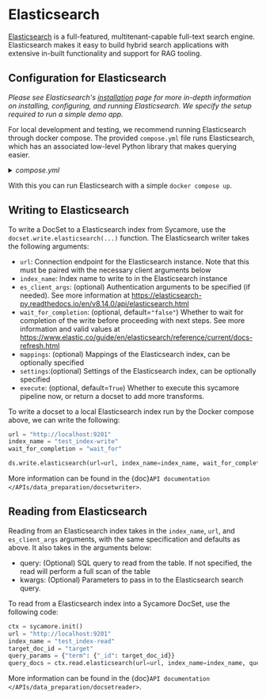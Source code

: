 # Elasticsearch

[Elasticsearch](https://www.elastic.co/elasticsearch) is a full-featured, multitenant-capable full-text search engine. Elasticsearch makes it easy to build hybrid search applications with extensive in-built functionality and support for RAG tooling.

## Configuration for Elasticsearch

*Please see Elasticsearch's [installation](https://www.elastic.co/guide/en/elasticsearch/reference/current/install-elasticsearch.html) page for more in-depth information on installing, configuring, and running Elasticsearch. We specify the setup required to run a simple demo app.*

For local development and testing, we recommend running Elasticsearch through docker compose. The provided `compose.yml` file runs Elasticsearch, which has an associated low-level Python library that makes querying easier.

<details>
  <summary><i>compose.yml</i></summary>

  ```yaml
version: "3.8"
services:
  elasticsearch:
    image: docker.elastic.co/elasticsearch/elasticsearch:8.14.2
    ports:
      - 9201:9200
    restart: on-failure
    environment:
      - discovery.type=single-node
      - xpack.security.enabled=false
      - ES_JAVA_OPTS=-Xms4g -Xmx4g
    ulimits:
      memlock:
        soft: -1
        hard: -1
  ```
</details>

With this you can run Elasticsearch with a simple `docker compose up`.

## Writing to Elasticsearch

To write a DocSet to a Elasticsearch index from Sycamore, use the `docset.write.elasticsearch(...)` function. The Elasticsearch writer takes the following arguments:

- `url`: Connection endpoint for the Elasticsearch instance. Note that this must be paired with the necessary client arguments below
-  `index_name`: Index name to write to in the Elasticsearch instance
- `es_client_args`: (optional) Authentication arguments to be specified (if needed). See more information at https://elasticsearch-py.readthedocs.io/en/v8.14.0/api/elasticsearch.html
- `wait_for_completion`: (optional, default=`"false"`) Whether to wait for completion of the write before proceeding with next steps. See more information and valid values at https://www.elastic.co/guide/en/elasticsearch/reference/current/docs-refresh.html
- `mappings`: (optional) Mappings of the Elasticsearch index, can be optionally specified
- `settings`:(optional) Settings of the Elasticsearch index, can be optionally specified
- `execute`: (optional, default=`True`) Whether to execute this sycamore pipeline now, or return a docset to add more transforms.

To write a docset to a local Elasticsearch index run by the Docker compose above, we can write the following:

```python
url = "http://localhost:9201"
index_name = "test_index-write"
wait_for_completion = "wait_for"

ds.write.elasticsearch(url=url, index_name=index_name, wait_for_completion=wait_for_completion)
```

More information can be found in the {doc}`API documentation </APIs/data_preparation/docsetwriter>`.

## Reading from Elasticsearch

Reading from an Elasticsearch index takes in the `index_name`, `url`,  and `es_client_args` arguments, with the same specification and defaults as above. It also takes in the arguments below:

- query: (Optional) SQL query to read from the table. If not specified, the read will perform a full scan of the table
- kwargs: (Optional) Parameters to pass in to the Elasticsearch search query.

To read from a Elasticsearch index into a Sycamore DocSet, use the following code:

```python
ctx = sycamore.init()
url = "http://localhost:9201"
index_name = "test_index-read"
target_doc_id = "target"
query_params = {"term": {"_id": target_doc_id}}
query_docs = ctx.read.elasticsearch(url=url, index_name=index_name, query=query_params).take_all()
```

More information can be found in the {doc}`API documentation </APIs/data_preparation/docsetreader>`.
